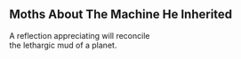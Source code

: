 Moths About The Machine He Inherited
------------------------------------
A reflection appreciating will reconcile  
the lethargic mud of a planet.  
